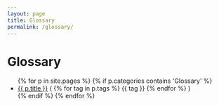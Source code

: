 ```yaml
---
layout: page
title: Glossary
permalink: /glossary/
---
```


# Glossary

<ul>
{% for p in site.pages %}
   {% if p.categories contains 'Glossary' %}
      <li><a href="{{ p.url }}">{{ p.title }}</a> (
        {% for tag in p.tags %}
          {{ tag }} 
        {% endfor %}
      )</li>
   {% endif %}
{% endfor %}
</ul>
